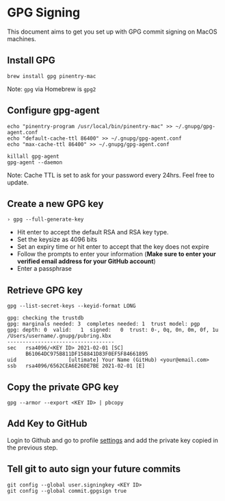 # GPG Signing

This document aims to get you set up with GPG commit signing on MacOS machines.

## Install GPG

```shell
brew install gpg pinentry-mac
```

Note: `gpg` via Homebrew is `gpg2`

## Configure gpg-agent

```shell
echo "pinentry-program /usr/local/bin/pinentry-mac" >> ~/.gnupg/gpg-agent.conf
echo "default-cache-ttl 86400" >> ~/.gnupg/gpg-agent.conf
echo "max-cache-ttl 86400" >> ~/.gnupg/gpg-agent.conf

killall gpg-agent
gpg-agent --daemon
```

Note: Cache TTL is set to ask for your password every 24hrs. Feel free to update.

## Create a new GPG key

```shell
› gpg --full-generate-key
```

- Hit enter to accept the default RSA and RSA key type.
- Set the keysize as 4096 bits
- Set an expiry time or hit enter to accept that the key does not expire
- Follow the prompts to enter your information (**Make sure to enter your verified email address for your GitHub account**)
- Enter a passphrase

## Retrieve GPG key

```shell
gpg --list-secret-keys --keyid-format LONG
```

```
gpg: checking the trustdb
gpg: marginals needed: 3  completes needed: 1  trust model: pgp
gpg: depth: 0  valid:   1  signed:   0  trust: 0-, 0q, 0n, 0m, 0f, 1u
/Users/username/.gnupg/pubring.kbx
-----------------------------------
sec   rsa4096/<KEY ID> 2021-02-01 [SC]
      B61064DC975B811DF158841D83F0EF5F84661895
uid                 [ultimate] Your Name (GitHub) <your@email.com>
ssb   rsa4096/6562CEA6E26DE7BE 2021-02-01 [E]
```

## Copy the private GPG key

```shell
gpg --armor --export <KEY ID> | pbcopy
```

## Add Key to GitHub

Login to Github and go to profile [settings](https://github.com/settings/keys) and add the private key copied in the previous step.

## Tell git to auto sign your future commits

```shell
git config --global user.signingkey <KEY ID>
git config --global commit.gpgsign true
```
